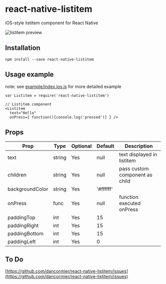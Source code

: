 # react-native-listitem
iOS-style listitem component for React Native

![listitem preview](http://i.imgur.com/mV1LFqe.gif)

## Installation
```
npm install --save react-native-listitem
```

## Usage example

note: see [example/index.ios.js](https://github.com/dancormier/react-native-listitem/blob/master/example/index.ios.js) for more detailed example

```
var Listitem = require('react-native-listitem')

// Listitem component
<Listitem
  text="Hello"
  onPress={ function(){console.log('pressed')} } />

```

## Props

Prop            | Type   | Optional | Default   | Description
--------------- | ------ | -------- | --------- | -----------
text            | string | Yes      | null      | text displayed in listitem
children        | string | Yes      | null      | pass custom component as child
backgroundColor | string | Yes      | '#ffffff' | 
onPress         | func   | Yes      | null      | function executed onPress
paddingTop      | int    | Yes      | 15        |
paddingRight    | int    | Yes      | 15        |
paddingBottom   | int    | Yes      | 15        |
paddingLeft     | int    | Yes      | 0         |

## To Do

[https://github.com/dancormier/react-native-listitem/issues](https://github.com/dancormier/react-native-listitem/issues)
